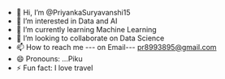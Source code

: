 - 👋 Hi, I’m @PriyankaSuryavanshi15
- 👀 I’m interested in Data and AI
- 🌱 I’m currently learning Machine Learning
- 💞️ I’m looking to collaborate on Data Science 
- 📫 How to reach me --- on Email--- pr8993895@gmail.com
- 😄 Pronouns: ...Piku
- ⚡ Fun fact: I love travel

<!---
PriyankaSuryavanshi15/PriyankaSuryavanshi15 is a ✨ special ✨ repository because its `README.md` (this file) appears on your GitHub profile.
You can click the Preview link to take a look at your changes.
--->

